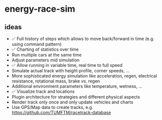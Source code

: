 # energy-race-sim

## ideas

- ✅ Full history of steps which allows to move back/forward in time (e.g. using command pattern)
- ✅ Charting of statistics over time
- Run multiple cars at the same time
- Adjust parameters mid simulation
- ✅ Allow running in variable time, real time to full speed
- Simulate actual track with height profile, corner speeds, ...
- More sophisticated energy simulation like acceleration, regen, electrical resistance, rotational mass, brake vs. regen
- Additional environment parameters like temperature, wetness, ...
- ✅ Visualize track and locations
- Plugin architecture for strategies and different physical aspects
- Render track only once and only update vehicles and charts
- Use GPS/Map data to create tracks, e.g. https://github.com/TUMFTM/racetrack-database